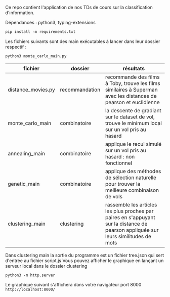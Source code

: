 Ce repo contient l'application de nos TDs de cours sur la classification d'information.

Dépendances : python3, typing-extensions
```py
pip install -m requirements.txt
```

Les fichiers suivants sont des main exécutables à lancer dans leur dossier respectif : 
```py
python3 monte_carlo_main.py
```
|fichier|dossier|résultats|
|----|----|----|
|distance_movies.py|recommandation|recommande des films à Toby, trouve les films similaires à Superman avec les distances de pearson et euclidienne|
|monte_carlo_main|combinatoire|la descente de gradiant sur le dataset de vol, trouve le minimum local sur un vol pris au hasard|
|annealing_main|combinatoire|applique le recul simulé sur un vol pris au hasard : non fonctionnel|
|genetic_main|combinatoire|applique des méthodes de sélection naturelle pour trouver la meilleure combinaison de vols|
|clustering_main|clustering|rassemble les articles les plus proches par paires en s'appuyant sur la distance de pearson appliquée sur leurs similitudes de mots|

Dans clustering main la sortie du programme est un fichier tree.json qui sert d'entrée au fichier script.js
Vous pouvez afficher le graphique en lançant un serveur local dans le dossier clustering
```
python3 -m http.server
```
Le graphique suivant s'affichera dans votre navigateur port 8000 `http://localhost:8000/`

